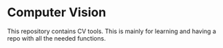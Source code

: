 # Computer Vision

This repository contains CV tools. This is mainly for learning and having a repo with all the needed functions.
